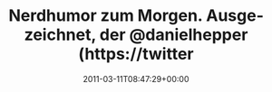 ---
retweeted: false
source: <a href="http://itunes.apple.com/us/app/twitter/id409789998?mt=12" rel="nofollow">Twitter
  for Mac</a>
entities:
  hashtags: []
  symbols: []
  user_mentions:
  - name: Daniel Hepper
    screen_name: danielhepper
    indices:
    - '41'
    - '54'
    id_str: '14134934'
    id: '14134934'
  urls:
  - url: http://t.co/oHxYg0T
    expanded_url: http://twitpic.com/48en3e
    display_url: twitpic.com/48en3e
    indices:
    - '56'
    - '75'
display_text_range:
- '0'
- '75'
favorite_count: '1'
id_str: '46130109723312128'
truncated: false
retweet_count: '0'
id: '46130109723312128'
possibly_sensitive: false
created_at: Fri Mar 11 08:47:29 +0000 2011
favorited: false
full_text: Nerdhumor zum Morgen. Ausgezeichnet, der [@danielhepper](https://twitter.com/danielhepper).
lang: de
quote_url: http://twitpic.com/48en3e
tags:
- pesos/twitter
date: '2011-03-11T08:47:29+00:00'
src: https://twitter.com/bascht/status/46130109723312128
original_url: https://twitter.com/bascht/status/46130109723312128
type: twitter_tweet
text: Nerdhumor zum Morgen. Ausgezeichnet, der [@danielhepper](https://twitter.com/danielhepper).
title: Nerdhumor zum Morgen. Ausgezeichnet, der @danielhepper (https://twitter

---